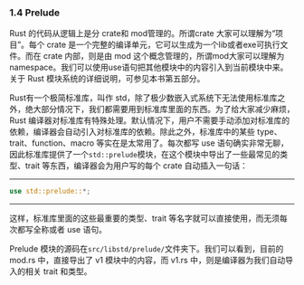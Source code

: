### 1.4 Prelude

Rust 的代码从逻辑上是分 crate和 mod管理的。所谓crate 大家可以理解为“项目”。每个 crate 是一个完整的编译单元，它可以生成为一个lib或者exe可执行文件。而在 crate 内部，则是由 mod 这个概念管理的，所谓mod大家可以理解为 namespace。我们可以使用use语句把其他模块中的内容引入到当前模块中来。关于 Rust 模块系统的详细说明，可参见本书第五部分。

Rust有一个极简标准库，叫作 std，除了极少数嵌入式系统下无法使用标准库之外，绝大部分情况下，我们都需要用到标准库里面的东西。为了给大家减少麻烦，Rust 编译器对标准库有特殊处理。默认情况下，用户不需要手动添加对标准库的依赖，编译器会自动引入对标准库的依赖。除此之外，标准库中的某些 type、trait、function、macro 等实在是太常用了。每次都写 use 语句确实非常无聊，因此标准库提供了一个`std::prelude`模块，在这个模块中导出了一些最常见的类型、trait 等东西，编译器会为用户写的每个 crate 自动插入一句话：

---

```rust
use std::prelude::*;
```

---

这样，标准库里面的这些最重要的类型、trait 等名字就可以直接使用，而无须每次都写全称或者 use 语句。

Prelude 模块的源码在`src/libstd/prelude/`文件夹下。我们可以看到，目前的 mod.rs 中，直接导出了 v1 模块中的内容，而 v1.rs 中，则是编译器为我们自动导入的相关 trait 和类型。
